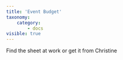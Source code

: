 ```yaml
---
title: 'Event Budget'
taxonomy:
    category:
        - docs
visible: true
---
```


Find the sheet at work or get it from Christine